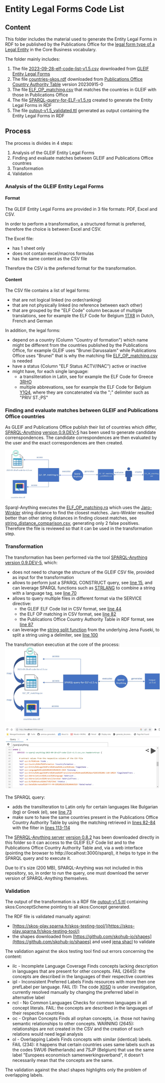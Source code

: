 # Entity Legal Forms Code List

## Content
This folder includes the material used to generate the Entity Legal Forms in RDF to be published by the Publications Office for the [legal form type of a Legal Entity](https://semiceu.github.io/Core-Business-Vocabulary/releases/2.1.0/#LegalEntity%3AlegalFormType) in the Core Business vocabulary.

The folder mainly includes:
1. The file [2023-09-28-elf-code-list-v1.5.csv](2023-09-28-elf-code-list-v1.5.csv) downloaded from [GLEIF Entity Legal Forms](https://www.gleif.org/en/about-lei/code-lists/iso-20275-entity-legal-forms-code-list)
2. The file [countries-skos.rdf](countries-skos.rdf) downloaded from [Publications Office Country Authority Table](https://op.europa.eu/en/web/eu-vocabularies/dataset/-/resource?uri=http://publications.europa.eu/resource/dataset/country) version 20230915-0
3. The file [ELF_OP_matching.csv](ELF_OP_matching.csv) that matches the countries in GLEIF with those in Publications Office
4. The file [SPARQL-query-for-ELF-v1.5.rq](SPARQL-query-for-ELF-v1.5.rq) created to generate the Entity Legal Forms in RDF
5. The file [output-v1.5_validated.ttl](output-v1.5_validated.ttl) generated as output containing the Entity Legal Forms in RDF

## Process

The process is divides in 4 steps:
1. Analysis of the GLEIF Entity Legal Forms
2. Finding and evaluate matches between GLEIF and Publications Office countries
3. Transformation
4. Validation

### Analysis of the GLEIF Entity Legal Forms

#### Format
The GLEIF Entity Legal Forms are provided in 3 file formats: PDF, Excel and CSV.

In order to perform a transformation, a structured format is preferred, therefore the choice is between Excel and CSV.

The Excel file:
* has 1 sheet only
* does not contain excel/macros formulas
* has the same content as the CSV file

Therefore the CSV is the preferred format for the transformation.

#### Content
The CSV file contains a list of legal forms:
* that are not logical linked (no order/ranking)
* that are not physically linked (no reference between each other)
* that are grouped by the "ELF Code" column because of multiple translations, see for example the ELF Code for Belgium [1TX8](https://github.com/SEMICeu/Taxonomy/blob/master/Entity_Legal_Form/2023-09-28-elf-code-list-v1.5.csv#L115-L117) in Dutch, French and German

In addition, the legal forms:
* depend on a country (Column "Country of formation") which name might be different from the countries published by the Publications Office, for example GLEIF uses "Brunei Darussalam" while Publications Office uses "Brunei" that is why the matching file [ELF_OP_matching.csv](ELF_OP_matching.csv) is needed
* have a status (Column "ELF Status ACTV/INAC") active or inactive
* might have, for each single language:
  *  a transliteration in Latin, see for example the ELF Code for Greece [3RHO](https://github.com/SEMICeu/Taxonomy/blob/master/Entity_Legal_Form/2023-09-28-elf-code-list-v1.5.csv#L1413) 
  *  multiple abbrevations, see for example the ELF Code for Belgium [Y1Q4](https://github.com/SEMICeu/Taxonomy/blob/master/Entity_Legal_Form/2023-09-28-elf-code-list-v1.5.csv#L250), where they are concatenated via the ";" delimiter such as "PRIV ST.;PS"
 
### Finding and evaluate matches between GLEIF and Publications Office countries

As GLEIF and Publications Office publish their list of countries which differ, [SPARQL-Anything](https://github.com/SPARQL-Anything/sparql.anything) [version 0.9.DEV-5](https://github.com/SPARQL-Anything/sparql.anything/releases/tag/v0.9-DEV.5) has been used to generate candidate correnspondences. The candidate correspondences are then evaluated by the user and the exact correspondences are then created.

![](find_correspondences.jpg)

Sparql-Anything executes the [ELF_OP_matching.rq](ELF_OP_matching.rq) which uses the [Jaro-Winkler](https://en.wikipedia.org/wiki/Jaro%E2%80%93Winkler_distance) string distance to find the closest matches.
Jaro-Winkler resulted better than other string distances in finding closest matches, see [string_distance_comparison.csv](string_distance_comparison.csv), generating only 2 false positives. Therefore the file is reviewed so that it can be used in the transformation step.

### Transformation

The transformation has been performed via the tool [SPARQL-Anything](https://github.com/SPARQL-Anything/sparql.anything) [version 0.9.DEV-5](https://github.com/SPARQL-Anything/sparql.anything/releases/tag/v0.9-DEV.5), which:
* does not need to change the structure of the GLEIF CSV file, provided as input for the transformation
* allows to perform just a SPARQL CONSTRUCT query, see [line 15](https://github.com/SEMICeu/Taxonomy/blob/master/Entity_Legal_Form/SPARQL-query-for-ELF-v1.5.rq#L15), and can leverage SPARQL functions such as [STRLANG](https://www.w3.org/TR/sparql11-query/#func-strlang) to combine a string with a language tag, see [line 70](https://github.com/SEMICeu/Taxonomy/blob/master/Entity_Legal_Form/SPARQL-query-for-ELF-v1.5.rq#L70)
* allows to query multiple files in different format via the SERVICE directive:
  * the GLEIF ELF Code list in CSV format, see [line 44](https://github.com/SEMICeu/Taxonomy/blob/master/Entity_Legal_Form/SPARQL-query-for-ELF-v1.5.rq#L44)
  * the ELF OP matching in CSV format, see [line 82](https://github.com/SEMICeu/Taxonomy/blob/master/Entity_Legal_Form/SPARQL-query-for-ELF-v1.5.rq#L82)
  * the Publications Office Country Authority Table in RDF format, see [line 87](https://github.com/SEMICeu/Taxonomy/blob/master/Entity_Legal_Form/SPARQL-query-for-ELF-v1.5.rq#L86) 
* can leverage the [string split function](https://jena.apache.org/documentation/query/library-propfunc.html) from the underlying Jena Fuseki, to split a string using a delimiter, see [line 100]( https://github.com/SEMICeu/Taxonomy/blob/master/Entity_Legal_Form/SPARQL-query-for-ELF-v1.5.rq#L100)

The transformation execution at the core of the process:
![](transformation.jpg)

![extracting values from the ELF code list file](sparql-anything.jpg)

The SPARQL query:
* adds the transliteration to Latin only for certain languages like Bulgarian (bg) or Greek (el), see [line 73](https://github.com/SEMICeu/Taxonomy/blob/master/Entity_Legal_Form/SPARQL-query-for-ELF-v1.5.rq#L73)
* make sure to have the same countries present in the Publications Office Country Authority Table by using the matching retrieved in [lines 82-84](https://github.com/SEMICeu/Taxonomy/blob/master/Entity_Legal_Form/SPARQL-query-for-ELF-v1.5.rq#L82-L84) with the filter in [lines 113-114](https://github.com/SEMICeu/Taxonomy/blob/master/Entity_Legal_Form/SPARQL-query-for-ELF-v1.5.rq#L113-L114)

The [SPARQL-Anything server](https://github.com/SPARQL-Anything/sparql.anything#using-the-server) [version 0.8.2](https://github.com/SPARQL-Anything/sparql.anything/releases/tag/v0.8.2) has been downloaded directly in this folder so it can access to the GLEIF ELF Code list and to the Publications Office Country Authority Table and, via a web interface (pointing the browser to http://localhost:3000/sparql), it helps to type in the SPARQL query and to execute it. 

Due to it's size (200 MB), SPARQL-Anything was not included in this repository, so, in order to run the query, one must download the server version of SPARQL-Anything themselves.

### Validation

The output of the transformation is a RDF file [output-v1.5.ttl](output-v1.5.ttl) containing skos:ConceptScheme pointing to all skos:Concept generated.

The RDF file is validated manually against:

* [https://skos-play.sparna.fr/skos-testing-tool/](https://skos-play.sparna.fr/skos-testing-tool/)
* the shapes downloaded from [https://github.com/skohub-io/shapes](https://github.com/skohub-io/shapes) and used [jena shacl](https://jena.apache.org/documentation/shacl/index.html) to validate

The validation against the skos testing tool find out errors concerning the content:
* ilc - Incomplete Language Coverage	Finds concepts lacking description in languages that are present for other concepts.	FAIL (2645): the concepts are described in the languages of their respective countries
* ipl - Inconsistent Preferred Labels	Finds resources with more then one prefLabel per language.	FAIL (1): The code [X0SD](2023-09-28-elf-code-list-v1.5.csv#L338-L339) is under investigation, currently resolved manually by changing the preferred label in alternative label
* ncl - No Common Languages	Checks for common languages in all concept literals.	FAIL: the concepts are described in the languages of their respective countries
* oc - Orphan Concepts	Finds all orphan concepts, i.e. those not having semantic relationships to other concepts.	WARNING (2645): relationships are not created in the CSV and the creation of such relations would need legal analysis
* ol - Overlapping Labels	Finds concepts with similar (identical) labels.	FAIL (234): it happens that certain countries uses same labels such as the codes 5WU6 (Netherlands) and 7SJP (Belgium) that use the same label "Europees economisch samenwerkingsverband", it doesn't necessarily mean that the concepts are the same.

The validation against the shacl shapes highlights only the problem of overlapping labels.

